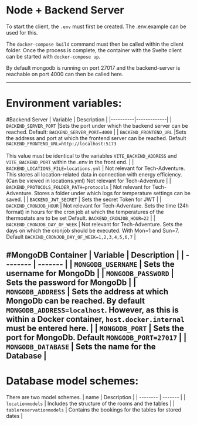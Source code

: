 # Node + Backend Server

To start the client, the `.env` must first be created. The .env.example can be used for this.

The `docker-compose build` command must then be called within the client folder. Once the process is complete, the container with the Svelte client can be started with `docker-compose up`.

By default mongodb is running on port 27017 and the backend-server is reachable on port 4000 can then be called here.

---------------------------------------------------
# Environment variables:

#Backend Server
| Variable   | Description      | 
|----------|-------------|
| `BACKEND_SERVER_PORT` |Sets the port under which the backend server can be reached. Default: `BACKEND_SERVER_PORT=4000` |
| `BACKEND_FRONTEND_URL` |Sets the address and port at which the frontend server can be reached. Default `BACKEND_FRONTEND_URL=http://localhost:5173` <br><br>This value must be identical to the variables `VITE_BACKEND_ADDRESS` and `VITE_BACKEND_PORT` within the .env in the front end.    |
| `BACKEND_LOCATIONS_FILE=locations.yml` | Not relevant for Tech-Adventure. This stores all location-related data in connection with energy efficiency. (Can be viewed in locations.yml) Not relevant for Tech-Adventure |
| `BACKEND_PROTOCOLS_FOLDER_PATH=protocols` | Not relevant for Tech-Adventure. Stores a folder under which logs for temperature settings can be saved. |
| `BACKEND_JWT_SECRET` | Sets the secret Token for JWT |
| `BACKEND_CRONJOB_HOUR` | Not relevant for Tech-Adventure. Sets the time (24h format) in hours for the cron job at which the temperatures of the thermostats are to be set Default. `BACKEND_CRONJOB_HOUR=22` |
| `BACKEND_CRONJOB_DAY_OF_WEEK` | Not relevant for Tech-Adventure. Sets the days on which the cronjob should be executed. With Mon=1 and Sun=7. Default `BACKEND_CRONJOB_DAY_OF_WEEK=1,2,3,4,5,6,7` |

#MongoDB Container
| Variable   | Description      | 
| -------- | ------- |
| `MONGODB_USERNAME`  | Sets the username for MongoDb    |
| `MONGODB_PASSWORD` | Sets the password for MongoDb    |
| `MONGODB_ADDRESS`    | Sets the address at which MongoDb can be reached. By default `MONGODB_ADDRESS=localhost`. However, as this is within a Docker container, `host.docker.internal` must be entered here.    |
| `MONGODB_PORT` | Sets the port for MongoDb. Default `MONGODB_PORT=27017`    |
| `MONGODB_DATABASE` | Sets the name for the Database    |
---------------------------------------------------
# Database model schemes:
There are two model schemes.
| name   | Description      | 
| -------- | ------- |
| `locationmodels`  | Includes the structure of the rooms and the tables    |
| `tablereservationmodels` | Contains the bookings for the tables for stored dates    |
